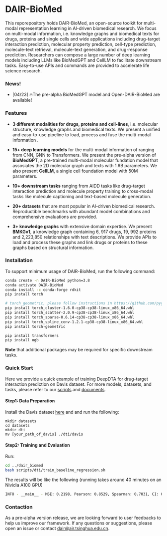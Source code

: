 # DAIR-BioMed
This reporepository holds DAIR-BioMed, an open-source toolkit for multi-modal representation learning in AI-driven biomedical research. We focus on multi-modal information, i.e. knowledge graphs and biomedical texts for drugs, proteins and single cells and wide applications including drug-target interaction prediction, molecular property prediction, cell-type prediction, molecule-text retrieval, molecule-text generation, and drug-response prediction. Researchers can compose a large number of deep learning models including  LLMs like BioMedGPT and CellLM to facilitate downstream tasks. Easy-to-use APIs and commands are provided to accelerate life science research.

### News!

- [04/23] 🔥The pre-alpha BioMedGPT model and Open-DAIR-BioMed are available!

### Features

- **3 different modalities for drugs, proteins and cell-lines**,  i.e. molecular structure, knowledge graphs and biomedical texts. We present a unified and easy-to-use pipeline to load, process and fuse the multi-modal information .

- **15+ deep learning models** for the multi-modal information of  ranging from CNN, GNN to Transformers. We present the pre-alpha version of **BioMedGPT**, a pre-trained multi-modal molecular fundation model that assosiates the 2D molecular graph and texts with 1.6B parameters. We also present **CellLM**, a single cell foundation model with 50M parameters.
- **10+ downstream tasks** ranging from AIDD tasks like drug-target interaction prediction and molecule property training to cross-modal tasks like molecule captioning and text-based molecule generation.  
- **20+ datasets** that are most popular in AI-driven biomedical research. Reproductible benchmarks with abundant model combinations and comprehensive evaluations are provided.
- **3+ knowledge graphs** with extensive domain expertise. We present **BMKGv1**, a knowledge graph containing 6, 917 drugs, 19, 992 proteins and 2,223,850 relationships with text descriptions. We provide  APIs to load and process these graphs and link drugs or proteins to these graphs based on structural information.

### Installation

To support minimum usage of DAIR-BioMed, run the following command:

```bash
conda create -n DAIR-BioMed python=3.8
conda activate DAIR-BioMed
conda install -c conda-forge rdkit
pip install torch

# torch_geometric, please follow instructions in https://github.com/pyg-team/pytorch_geometric to install the correct version of pyg
pip install torch_cluster-1.6.0-cp38-cp38-linux_x86_64.whl
pip install torch_scatter-2.0.9-cp38-cp38-linux_x86_64.whl
pip install torch_sparse-0.6.14-cp38-cp38-linux_x86_64.whl
pip install torch_spline_conv-1.2.1-cp38-cp38-linux_x86_64.whl
pip install torch-geometric

pip install transformers 
pip install ogb
```

**Note** that additional packages may be required for specific downstream tasks.

### Quick Start

Here we provide a quick example of training DeepDTA for drug-target interaction prediction on Davis dataset. For more models, datasets, and tasks, please refer to our [scripts](./dair_biomed/scripts) and [documents](./docs).

#### Step1: Data Preparation

Install the Davis dataset [here](https://drive.google.com/drive/folders/1pz4QZEmcZrBU5JAJliyMNvMrBFeXN4SN?usp=sharing) and and run the following:

```
mkdir datasets
cd datasets
mkdir dti
mv [your_path_of_davis] ./dti/davis
```

#### Step2: Training and Evaluation

Run:

```bash
cd ../dair_biomed
bash scripts/dti/train_baseline_regression.sh
```

The results will be like the following (running takes around 40 minutes on an Nividia A100 GPU)

```bash
INFO - __main__ - MSE: 0.2198, Pearson: 0.8529, Spearman: 0.7031, CI: 0.8927, r_m^2: 0.6928
```

### Contaction

As a pre-alpha version release,  we are looking forward to user feedbacks to help us improve our framework. If any questions or suggestions, please open an issue or contact [dair@air.tsinghua.edu.cn](mailto:dair@air.tsinghua.edu.cn).

